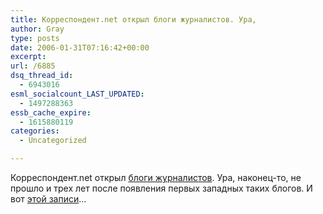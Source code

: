 ```yaml
---
title: Корреспондент.net открыл блоги журналистов. Ура,
author: Gray
type: posts
date: 2006-01-31T07:16:42+00:00
excerpt:
url: /6885
dsq_thread_id:
  - 6943016
esml_socialcount_LAST_UPDATED:
  - 1497288363
essb_cache_expire:
  - 1615880119
categories:
  - Uncategorized

---
```








Корреспондент.net открыл <a href="http://blog.korrespondent.net/" target="_blank">блоги журналистов</a>. Ура, наконец-то, не прошло и трех лет после появления первых западных таких блогов. И вот <a href="http://www.searchengines.ru/blog/archives/002734.html" target="_blank">этой записи</a>&#8230;